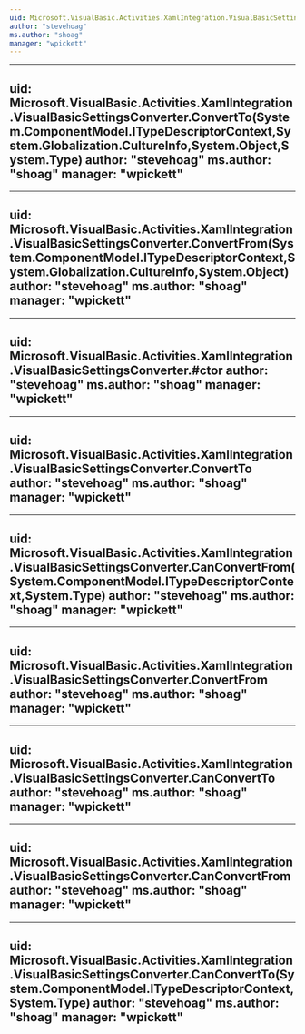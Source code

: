 ```yaml
---
uid: Microsoft.VisualBasic.Activities.XamlIntegration.VisualBasicSettingsConverter
author: "stevehoag"
ms.author: "shoag"
manager: "wpickett"
---
```


---
uid: Microsoft.VisualBasic.Activities.XamlIntegration.VisualBasicSettingsConverter.ConvertTo(System.ComponentModel.ITypeDescriptorContext,System.Globalization.CultureInfo,System.Object,System.Type)
author: "stevehoag"
ms.author: "shoag"
manager: "wpickett"
---

---
uid: Microsoft.VisualBasic.Activities.XamlIntegration.VisualBasicSettingsConverter.ConvertFrom(System.ComponentModel.ITypeDescriptorContext,System.Globalization.CultureInfo,System.Object)
author: "stevehoag"
ms.author: "shoag"
manager: "wpickett"
---

---
uid: Microsoft.VisualBasic.Activities.XamlIntegration.VisualBasicSettingsConverter.#ctor
author: "stevehoag"
ms.author: "shoag"
manager: "wpickett"
---

---
uid: Microsoft.VisualBasic.Activities.XamlIntegration.VisualBasicSettingsConverter.ConvertTo
author: "stevehoag"
ms.author: "shoag"
manager: "wpickett"
---

---
uid: Microsoft.VisualBasic.Activities.XamlIntegration.VisualBasicSettingsConverter.CanConvertFrom(System.ComponentModel.ITypeDescriptorContext,System.Type)
author: "stevehoag"
ms.author: "shoag"
manager: "wpickett"
---

---
uid: Microsoft.VisualBasic.Activities.XamlIntegration.VisualBasicSettingsConverter.ConvertFrom
author: "stevehoag"
ms.author: "shoag"
manager: "wpickett"
---

---
uid: Microsoft.VisualBasic.Activities.XamlIntegration.VisualBasicSettingsConverter.CanConvertTo
author: "stevehoag"
ms.author: "shoag"
manager: "wpickett"
---

---
uid: Microsoft.VisualBasic.Activities.XamlIntegration.VisualBasicSettingsConverter.CanConvertFrom
author: "stevehoag"
ms.author: "shoag"
manager: "wpickett"
---

---
uid: Microsoft.VisualBasic.Activities.XamlIntegration.VisualBasicSettingsConverter.CanConvertTo(System.ComponentModel.ITypeDescriptorContext,System.Type)
author: "stevehoag"
ms.author: "shoag"
manager: "wpickett"
---
